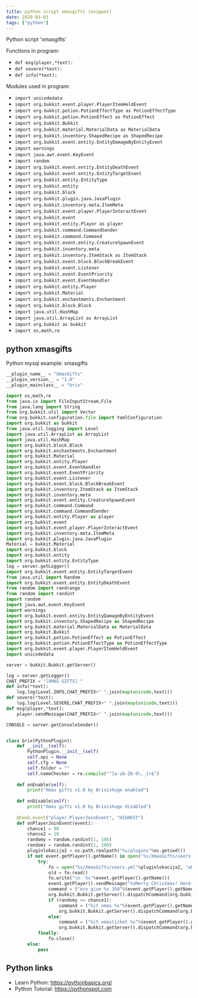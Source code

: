 ```yaml
---
title: python script xmasgifts (snippet)
date: 2020-03-03
tags: ["python"]
---
```

Python script 'xmasgifts'

Functions in program: 
* `def msg(player,*text):`
* `def severe(*text):`
* `def info(*text):`

Modules used in program: 
* `import unicodedata`
* `import org.bukkit.event.player.PlayerItemHeldEvent`
* `import org.bukkit.potion.PotionEffectType as PotionEffectType`
* `import org.bukkit.potion.PotionEffect as PotionEffect`
* `import org.bukkit.Bukkit`
* `import org.bukkit.material.MaterialData as MaterialData`
* `import org.bukkit.inventory.ShapedRecipe as ShapedRecipe`
* `import org.bukkit.event.entity.EntityDamageByEntityEvent`
* `import warnings`
* `import java.awt.event.KeyEvent `
* `import random`
* `import org.bukkit.event.entity.EntityDeathEvent`
* `import org.bukkit.event.entity.EntityTargetEvent`
* `import org.bukkit.entity.EntityType`
* `import org.bukkit.entity`
* `import org.bukkit.block`
* `import org.bukkit.plugin.java.JavaPlugin`
* `import org.bukkit.inventory.meta.ItemMeta`
* `import org.bukkit.event.player.PlayerInteractEvent`
* `import org.bukkit.event`
* `import org.bukkit.entity.Player as player`
* `import org.bukkit.command.CommandSender`
* `import org.bukkit.command.Command`
* `import org.bukkit.event.entity.CreatureSpawnEvent`
* `import org.bukkit.inventory.meta`
* `import org.bukkit.inventory.ItemStack as ItemStack`
* `import org.bukkit.event.block.BlockBreakEvent`
* `import org.bukkit.event.Listener`
* `import org.bukkit.event.EventPriority`
* `import org.bukkit.event.EventHandler`
* `import org.bukkit.entity.Player`
* `import org.bukkit.Material`
* `import org.bukkit.enchantments.Enchantment`
* `import org.bukkit.block.Block`
* `import java.util.HashMap`
* `import java.util.ArrayList as ArrayList`
* `import org.bukkit as bukkit`
* `import os,math,re`

## python xmasgifts

Python mysql example: xmasgifts

```python
__plugin_name__ = "XmasGifts"
__plugin_version__ = "1.0"
__plugin_mainclass__ = "brix"

import os,math,re
from java.io import FileInputStream,File
from java.lang import String
from org.bukkit.util import Vector
from org.bukkit.configuration.file import YamlConfiguration
import org.bukkit as bukkit
from java.util.logging import Level
import java.util.ArrayList as ArrayList
import java.util.HashMap
import org.bukkit.block.Block
import org.bukkit.enchantments.Enchantment
import org.bukkit.Material
import org.bukkit.entity.Player
import org.bukkit.event.EventHandler
import org.bukkit.event.EventPriority
import org.bukkit.event.Listener
import org.bukkit.event.block.BlockBreakEvent
import org.bukkit.inventory.ItemStack as ItemStack
import org.bukkit.inventory.meta
import org.bukkit.event.entity.CreatureSpawnEvent
import org.bukkit.command.Command
import org.bukkit.command.CommandSender
import org.bukkit.entity.Player as player
import org.bukkit.event
import org.bukkit.event.player.PlayerInteractEvent
import org.bukkit.inventory.meta.ItemMeta
import org.bukkit.plugin.java.JavaPlugin
Material = bukkit.Material
import org.bukkit.block
import org.bukkit.entity
import org.bukkit.entity.EntityType
log = server.getLogger()
import org.bukkit.event.entity.EntityTargetEvent
from java.util import Random
import org.bukkit.event.entity.EntityDeathEvent
from random import randrange
from random import randint
import random
import java.awt.event.KeyEvent 
import warnings
import org.bukkit.event.entity.EntityDamageByEntityEvent
import org.bukkit.inventory.ShapedRecipe as ShapedRecipe
import org.bukkit.material.MaterialData as MaterialData
import org.bukkit.Bukkit
import org.bukkit.potion.PotionEffect as PotionEffect
import org.bukkit.potion.PotionEffectType as PotionEffectType
import org.bukkit.event.player.PlayerItemHeldEvent
import unicodedata

server = bukkit.Bukkit.getServer()

log = server.getLogger()
CHAT_PREFIX = "[XMAS GIFTS] "
def info(*text):
    log.log(Level.INFO,CHAT_PREFIX+" ".join(map(unicode,text)))
def severe(*text):
    log.log(Level.SEVERE,CHAT_PREFIX+" ".join(map(unicode,text)))
def msg(player,*text):
    player.sendMessage(CHAT_PREFIX+" ".join(map(unicode,text)))

CONSOLE = server.getConsoleSender()


class brix(PythonPlugin):
    def __init__(self):
        PythonPlugin.__init__(self)
        self.api = None
        self.cfg = None
        self.folder = ""
        self.nameChecker = re.compile("^[a-zA-Z0-9\._]+$")
        
    def onEnable(self):
        print("Xmas gifts v1.0 by Brixishuge enabled")
        
    def onDisable(self):
        print("Xmas gifts v1.0 by Brixishuge disabled")
        
    @hook.event("player.PlayerJoinEvent", "HIGHEST")
    def onPlayerJoinEvent(event):
        chance1 = 90
        chance2 = 10
        randomy = random.randint(1, 100)
        randomz = random.randint(1, 100)
        pluginlokacija2 = os.path.realpath("%s/plugins"%os.getcwd())
        if not event.getPlayer().getName() in open("%s/XmasGifts/users.yml"%pluginlokacija2).read():
            try:
                fo = open("%s/XmasGifts/users.yml"%pluginlokacija2, "ab+")
                old = fo.read()
                fo.write("\n- %s"%event.getPlayer().getName())
                event.getPlayer().sendMessage("%sMerry Christmas! Here's a little gift!"%bukkit.ChatColor.RED)
                command = ("eco give %s 350"%(event.getPlayer().getName()))
                org.bukkit.Bukkit.getServer().dispatchCommand(org.bukkit.Bukkit.getServer().getConsoleSender(), command)
                if (randomy <= chance1):
                    command = ("kit xmas %s"%(event.getPlayer().getName()))
                    org.bukkit.Bukkit.getServer().dispatchCommand(org.bukkit.Bukkit.getServer().getConsoleSender(), command)
                else:
                    command = ("kit xmasticket %s"%(event.getPlayer().getName()))
                    org.bukkit.Bukkit.getServer().dispatchCommand(org.bukkit.Bukkit.getServer().getConsoleSender(), command)
            finally:
                fo.close()
        else:
            pass


```

## Python links

- Learn Python: https://pythonbasics.org/
- Python Tutorial: https://pythonspot.com

